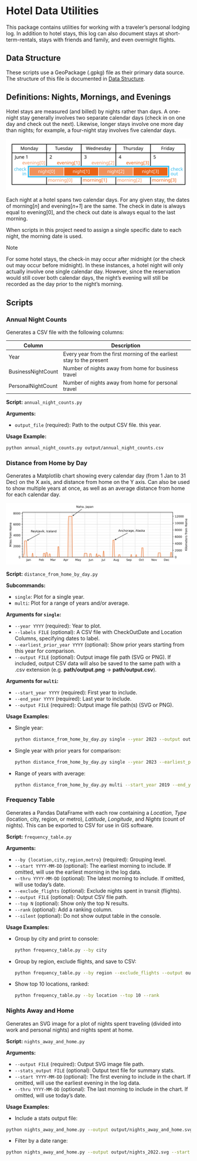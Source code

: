 # Hotel Data Utilities

This package contains utilities for working with a traveler’s personal lodging log. In addition to hotel stays, this log can also document stays at short-term-rentals, stays with friends and family, and even overnight flights.

## Data Structure

These scripts use a GeoPackage (.gpkg) file as their primary data source. The structure of this file is documented in [Data Structure](docs/data_structure.md).

## Definitions: Nights, Mornings, and Evenings

Hotel stays are measured (and billed) by nights rather than days. A one-night stay generally involves two separate calendar days (check in on one day and check out the next). Likewise, longer stays involve one more day than nights; for example, a four-night stay involves five calendar days.

![Five calendar days, with check in on the first day and check out on the fifth day. Four nights span the four boundaries between the five calendar days, labeled night 0 through night 3. The first day contains check in and evening 0. The second day contains morning 0 and evening 1. The third day contains morning 1 and evening 2. The fourth day contains morning 2 and evening 3. The fifth day contains morning 3 and check out.](docs/images/nights-calendar-v4.svg)

Each night at a hotel spans two calendar days. For any given stay, the dates of morning[*n*] and evening[*n+1*] are the same. The check in date is always equal to evening[0], and the check out date is always equal to the last morning.

When scripts in this project need to assign a single specific date to each night, the morning date is used.

> [!NOTE]
> For some hotel stays, the check-in may occur after midnight (or the check out may occur before midnight). In these instances, a hotel night will only actually involve one single calendar day. However, since the reservation would still cover both calendar days, the night’s evening will still be recorded as the day prior to the night’s morning.

## Scripts

### Annual Night Counts

Generates a CSV file with the following columns:

| Column | Description |
|--------|-------------|
| Year | Every year from the first morning of the earliest stay to the present |
| BusinessNightCount | Number of nights away from home for business travel |
| PersonalNightCount | Number of nights away from home for personal travel |

**Script:** `annual_night_counts.py`

**Arguments:**
- `output_file` (required): Path to the output CSV file.
this year.

**Usage Example:**
```sh
python annual_night_counts.py output/annual_night_counts.csv
```

### Distance from Home by Day

Generates a Matplotlib chart showing every calendar day (from 1 Jan to 31 Dec) on the X axis, and distance from home on the Y axis. Can also be used to show multiple years at once, as well as an average distance from home for each calendar day.

![A sample distance from home by day chart for 2023](docs/images/distance-from-home-by-day-2023.svg)

**Script:** `distance_from_home_by_day.py`

**Subcommands:**
- `single`: Plot for a single year.
- `multi`: Plot for a range of years and/or average.

**Arguments for `single`:**
- `--year YYYY` (required): Year to plot.
- `--labels FILE` (optional): A CSV file with CheckOutDate and Location Columns, specifying dates to label.
- `--earliest_prior_year YYYY` (optional): Show prior years starting from this year for comparison.
- `--output FILE` (optional): Output image file path (SVG or PNG). If included, output CSV data will also be saved to the same path with a .csv extension (e.g. **path/output.png** → **path/output.csv**).

**Arguments for `multi`:**
- `--start_year YYYY` (required): First year to include.
- `--end_year YYYY` (required): Last year to include.
- `--output FILE` (required): Output image file path(s) (SVG or PNG).

**Usage Examples:**

- Single year:
    ```sh
    python distance_from_home_by_day.py single --year 2023 --output output/distance_2023.svg
    ```

- Single year with prior years for comparison:
    ```sh
    python distance_from_home_by_day.py single --year 2023 --earliest_prior_year 2019 --output output/distance_2023_with_prior.png
    ```

- Range of years with average:
    ```sh
    python distance_from_home_by_day.py multi --start_year 2019 --end_year 2023 --output output/distance_multi.svg
    ```

### Frequency Table

Generates a Pandas DataFrame with each row containing a *Location*, *Type* (location, city, region, or metro), *Latitude*, *Longitude*, and *Nights* (count of nights). This can be exported to CSV for use in GIS software.

**Script:** `frequency_table.py`

**Arguments:**
- `--by {location,city,region,metro}` (required): Grouping level.
- `--start YYYY-MM-DD` (optional): The earliest morning to include. If omitted, will use the earliest morning in the log data.
- `--thru YYYY-MM-DD` (optional): The latest morning to include. If omitted, will use today’s date.
- `--exclude_flights` (optional): Exclude nights spent in transit (flights).
- `--output FILE` (optional): Output CSV file path.
- `--top N` (optional): Show only the top N results.
- `--rank` (optional): Add a ranking column.
- `--silent` (optional): Do not show output table in the console.

**Usage Examples:**

- Group by city and print to console:
    ```sh
    python frequency_table.py --by city
    ```

- Group by region, exclude flights, and save to CSV:
    ```sh
    python frequency_table.py --by region --exclude_flights --output output/frequency_by_region.csv
    ```

- Show top 10 locations, ranked:
    ```sh
    python frequency_table.py --by location --top 10 --rank
    ```

### Nights Away and Home

Generates an SVG image for a plot of nights spent traveling (divided into work and personal nights) and nights spent at home.

**Script:** `nights_away_and_home.py`

**Arguments:**
- `--output FILE` (required): Output SVG image file path.
- `--stats_output FILE` (optional): Output text file for summary stats.
- `--start YYYY-MM-DD` (optional): The first evening to include in the chart. If omitted, will use the earliest evening in the log data.
- `--thru YYYY-MM-DD` (optional): The last morning to include in the chart. If omitted, will use today’s date.

**Usage Examples:**
- Include a stats output file:
```sh
python nights_away_and_home.py --output output/nights_away_and_home.svg --stats_output output/nights_stats.txt
```

- Filter by a date range:
```sh
python nights_away_and_home.py --output output/nights_2022.svg --start 2022-01-01 --thru 2022-12-31
```

